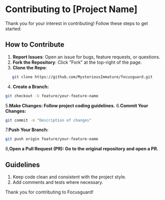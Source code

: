# Contributing to [Project Name]

Thank you for your interest in contributing! Follow these steps to get started:

## How to Contribute
1. **Report Issues**: Open an issue for bugs, feature requests, or questions.
2. **Fork the Repository**: Click "Fork" at the top-right of the page.
3. **Clone the Repo**: 
``` bash
   git clone https://github.com/MysteriousImmature/focusguard.git
```
4. **Create a Branch:**
```bash
git checkout -b feature/your-feature-name
```
5.**Make Changes: Follow project coding guidelines.**
6.**Commit Your Changes:**
```bash
git commit -m "Description of changes"
```
7.**Push Your Branch:**
```bash
git push origin feature/your-feature-name
```
8,**Open a Pull Request (PR): Go to the original repository and open a PR.**

## Guidelines
1. Keep code clean and consistent with the project style.
2. Add comments and tests where necessary.

Thank you for contributing to Focusguard!
